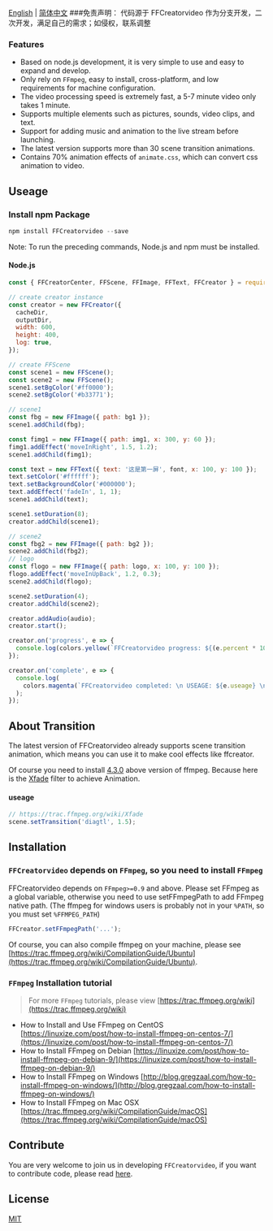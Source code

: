 [English](./README.md) | [简体中文](./README.zh-CN.md)
###免责声明： 代码源于 [](https://github.com/drawcall/FFCreatorLite)   FFCreatorvideo 作为分支开发，二次开发，满足自己的需求；如侵权，联系调整
### Features

- Based on node.js development, it is very simple to use and easy to expand and develop.
- Only rely on `FFmpeg`, easy to install, cross-platform, and low requirements for machine configuration.
- The video processing speed is extremely fast, a 5-7 minute video only takes 1 minute.
- Supports multiple elements such as pictures, sounds, video clips, and text.
- Support for adding music and animation to the live stream before launching.
- The latest version supports more than 30 scene transition animations.
- Contains 70% animation effects of `animate.css`, which can convert css animation to video.


## Useage

### Install npm Package

```javascript
npm install FFCreatorvideo --save
```

Note: To run the preceding commands, Node.js and npm must be installed.

#### Node.js

```javascript
const { FFCreatorCenter, FFScene, FFImage, FFText, FFCreator } = require('FFCreatorvideo');

// create creator instance
const creator = new FFCreator({
  cacheDir,
  outputDir,
  width: 600,
  height: 400,
  log: true,
});

// create FFScene
const scene1 = new FFScene();
const scene2 = new FFScene();
scene1.setBgColor('#ff0000');
scene2.setBgColor('#b33771');

// scene1
const fbg = new FFImage({ path: bg1 });
scene1.addChild(fbg);

const fimg1 = new FFImage({ path: img1, x: 300, y: 60 });
fimg1.addEffect('moveInRight', 1.5, 1.2);
scene1.addChild(fimg1);

const text = new FFText({ text: '这是第一屏', font, x: 100, y: 100 });
text.setColor('#ffffff');
text.setBackgroundColor('#000000');
text.addEffect('fadeIn', 1, 1);
scene1.addChild(text);

scene1.setDuration(8);
creator.addChild(scene1);

// scene2
const fbg2 = new FFImage({ path: bg2 });
scene2.addChild(fbg2);
// logo
const flogo = new FFImage({ path: logo, x: 100, y: 100 });
flogo.addEffect('moveInUpBack', 1.2, 0.3);
scene2.addChild(flogo);

scene2.setDuration(4);
creator.addChild(scene2);

creator.addAudio(audio);
creator.start();

creator.on('progress', e => {
  console.log(colors.yellow(`FFCreatorvideo progress: ${(e.percent * 100) >> 0}%`));
});

creator.on('complete', e => {
  console.log(
    colors.magenta(`FFCreatorvideo completed: \n USEAGE: ${e.useage} \n PATH: ${e.output} `),
  );
});
```

## About Transition

The latest version of FFCreatorvideo already supports scene transition animation, which means you can use it to make cool effects like ffcreator.

Of course you need to install [4.3.0](https://stackoverflow.com/questions/60704545/xfade-filter-not-available-with-ffmpeg) above version of ffmpeg. Because here is the [Xfade](https://trac.ffmpeg.org/wiki/Xfade) filter to achieve Animation.

#### useage

```javascript
// https://trac.ffmpeg.org/wiki/Xfade
scene.setTransition('diagtl', 1.5);
```

## Installation

### `FFCreatorvideo` depends on `FFmpeg`, so you need to install `FFmpeg`

FFCreatorvideo depends on `FFmpeg>=0.9` and above. Please set FFmpeg as a global variable, otherwise you need to use setFFmpegPath to add FFmpeg native path. (The ffmpeg for windows users is probably not in your `%PATH`, so you must set `%FFMPEG_PATH`)

```javascript
FFCreator.setFFmpegPath('...');
```

Of course, you can also compile ffmpeg on your machine, please see [https://trac.ffmpeg.org/wiki/CompilationGuide/Ubuntu](https://trac.ffmpeg.org/wiki/CompilationGuide/Ubuntu).

### `FFmpeg` Installation tutorial

> For more `FFmpeg` tutorials, please view [https://trac.ffmpeg.org/wiki](https://trac.ffmpeg.org/wiki)

- How to Install and Use FFmpeg on CentOS [https://linuxize.com/post/how-to-install-ffmpeg-on-centos-7/](https://linuxize.com/post/how-to-install-ffmpeg-on-centos-7/)
- How to Install FFmpeg on Debian [https://linuxize.com/post/how-to-install-ffmpeg-on-debian-9/](https://linuxize.com/post/how-to-install-ffmpeg-on-debian-9/)
- How to Install FFmpeg on Windows [http://blog.gregzaal.com/how-to-install-ffmpeg-on-windows/](http://blog.gregzaal.com/how-to-install-ffmpeg-on-windows/)
- How to Install FFmpeg on Mac OSX [https://trac.ffmpeg.org/wiki/CompilationGuide/macOS](https://trac.ffmpeg.org/wiki/CompilationGuide/macOS)

## Contribute

You are very welcome to join us in developing `FFCreatorvideo`, if you want to contribute code, please read [here](./CONTRIBUTING.md).

## License

[MIT](./LICENSE)
